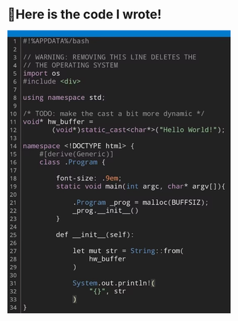 # 👋Here is the code I wrote!

![如图所示](https://raw.githubusercontent.com/Abcuders/Abcuders/main/img-folder/Here_is_the_code_I_wrote.jpeg)
